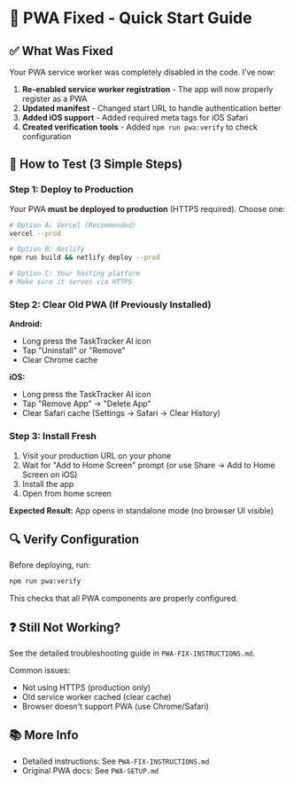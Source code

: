 # 🚀 PWA Fixed - Quick Start Guide

## ✅ What Was Fixed

Your PWA service worker was completely disabled in the code. I've now:

1. **Re-enabled service worker registration** - The app will now properly register as a PWA
2. **Updated manifest** - Changed start URL to handle authentication better
3. **Added iOS support** - Added required meta tags for iOS Safari
4. **Created verification tools** - Added `npm run pwa:verify` to check configuration

## 📱 How to Test (3 Simple Steps)

### Step 1: Deploy to Production

Your PWA **must be deployed to production** (HTTPS required). Choose one:

```bash
# Option A: Vercel (Recommended)
vercel --prod

# Option B: Netlify
npm run build && netlify deploy --prod

# Option C: Your hosting platform
# Make sure it serves via HTTPS
```

### Step 2: Clear Old PWA (If Previously Installed)

**Android:**

- Long press the TaskTracker AI icon
- Tap "Uninstall" or "Remove"
- Clear Chrome cache

**iOS:**

- Long press the TaskTracker AI icon
- Tap "Remove App" → "Delete App"
- Clear Safari cache (Settings → Safari → Clear History)

### Step 3: Install Fresh

1. Visit your production URL on your phone
2. Wait for "Add to Home Screen" prompt (or use Share → Add to Home Screen on iOS)
3. Install the app
4. Open from home screen

**Expected Result:** App opens in standalone mode (no browser UI visible)

## 🔍 Verify Configuration

Before deploying, run:

```bash
npm run pwa:verify
```

This checks that all PWA components are properly configured.

## ❓ Still Not Working?

See the detailed troubleshooting guide in `PWA-FIX-INSTRUCTIONS.md`.

Common issues:

- Not using HTTPS (production only)
- Old service worker cached (clear cache)
- Browser doesn't support PWA (use Chrome/Safari)

## 📚 More Info

- Detailed instructions: See `PWA-FIX-INSTRUCTIONS.md`
- Original PWA docs: See `PWA-SETUP.md`
